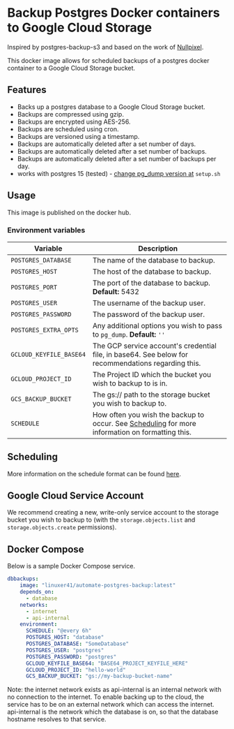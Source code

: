 # Backup Postgres Docker containers to Google Cloud Storage

Inspired by postgres-backup-s3 and based on the work of [Nullpixel](postgres-docker-gcs-backup).

This docker image allows for scheduled backups of a postgres docker container to a Google Cloud Storage bucket.

## Features

-   Backs up a postgres database to a Google Cloud Storage bucket.
-   Backups are compressed using gzip.
-   Backups are encrypted using AES-256.
-   Backups are scheduled using cron.
-   Backups are versioned using a timestamp.
-   Backups are automatically deleted after a set number of days.
-   Backups are automatically deleted after a set number of backups.
-   Backups are automatically deleted after a set number of backups per day.
-   works with postgres 15 (tested) - [change pg_dump version at](/setup.sh#L10) `setup.sh`




## Usage

This image is published on the docker hub.

### Environment variables
| Variable                | Description                                                                                                    |
|-------------------------|----------------------------------------------------------------------------------------------------------------|
| `POSTGRES_DATABASE`     | The name of the database to backup.                                                                            |
| `POSTGRES_HOST`         | The host of the database to backup.                                                                            |
| `POSTGRES_PORT`         | The port of the database to backup.  **Default:** 5432                                                         |
| `POSTGRES_USER`         | The username of the backup user.                                                                               |
| `POSTGRES_PASSWORD`     | The password of the backup user.                                                                               |
| `POSTGRES_EXTRA_OPTS`   | Any additional options you wish to pass to `pg_dump`. **Default:** `''`                                        |
| `GCLOUD_KEYFILE_BASE64` | The GCP service account's credential file, in base64. See below for recommendations regarding this.            |
| `GCLOUD_PROJECT_ID`     | The Project ID which the bucket you wish to backup to is in.                                                   |
| `GCS_BACKUP_BUCKET`     | The gs:// path to the storage bucket you wish to backup to.                                                    |
| `SCHEDULE`              | How often you wish the backup to occur. See [Scheduling](#scheduling) for more information on formatting this. |

## Scheduling

More information on the schedule format can be found [here](https://golang.org/pkg/time/#ParseDuration).

## Google Cloud Service Account

We recommend creating a new, write-only service account to the storage bucket you wish to backup to (with the `storage.objects.list` and `storage.objects.create` permissions).

## Docker Compose

Below is a sample Docker Compose service.

<!-- create yaml -->
```yaml
dbbackups:
    image: "linuxer41/automate-postgres-backup:latest"
    depends_on:
      - database
    networks:
      - internet
      - api-internal
    environment:
      SCHEDULE: "@every 6h"
      POSTGRES_HOST: "database"
      POSTGRES_DATABASE: "SomeDatabase"
      POSTGRES_USER: "postgres"
      POSTGRES_PASSWORD: "postgres"
      GCLOUD_KEYFILE_BASE64: "BASE64_PROJECT_KEYFILE_HERE"
      GCLOUD_PROJECT_ID: "hello-world"
      GCS_BACKUP_BUCKET: "gs://my-backup-bucket-name"
```

Note: the internet network exists as api-internal is an internal network with no connection to the internet. To enable backing up to the cloud, the service has to be on an external network which can access the internet. api-internal is the network which the database is on, so that the database hostname resolves to that service.